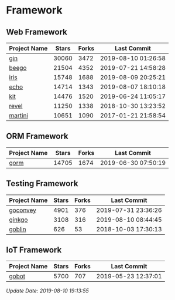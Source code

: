 # Framework

## Web Framework

| Project Name | Stars | Forks | Last Commit |
| ------------ | ----- | ----- | ----------- |
| [gin](https://github.com/gin-gonic/gin) | 30060 | 3472 | 2019-08-10 01:26:58 |
| [beego](https://github.com/astaxie/beego) | 21504 | 4352 | 2019-07-21 14:58:28 |
| [iris](https://github.com/kataras/iris) | 15748 | 1688 | 2019-08-09 20:25:21 |
| [echo](https://github.com/labstack/echo) | 14714 | 1343 | 2019-08-07 18:10:18 |
| [kit](https://github.com/go-kit/kit) | 14476 | 1520 | 2019-06-24 11:05:17 |
| [revel](https://github.com/revel/revel) | 11250 | 1338 | 2018-10-30 13:23:52 |
| [martini](https://github.com/go-martini/martini) | 10651 | 1090 | 2017-01-21 21:58:54 |

## ORM Framework

| Project Name | Stars | Forks | Last Commit |
| ------------ | ----- | ----- | ----------- |
| [gorm](https://github.com/jinzhu/gorm) | 14705 | 1674 | 2019-06-30 07:50:19 |

## Testing Framework

| Project Name | Stars | Forks | Last Commit |
| ------------ | ----- | ----- | ----------- |
| [goconvey](https://github.com/smartystreets/goconvey) | 4901 | 376 | 2019-07-31 23:36:26 |
| [ginkgo](https://github.com/onsi/ginkgo) | 3108 | 316 | 2019-08-10 08:44:45 |
| [goblin](https://github.com/franela/goblin) | 626 | 53 | 2018-10-03 17:30:13 |

## IoT Framework

| Project Name | Stars | Forks | Last Commit |
| ------------ | ----- | ----- | ----------- |
| [gobot](https://github.com/hybridgroup/gobot) | 5700 | 707 | 2019-05-23 12:37:01 |

*Update Date: 2019-08-10 19:13:55*